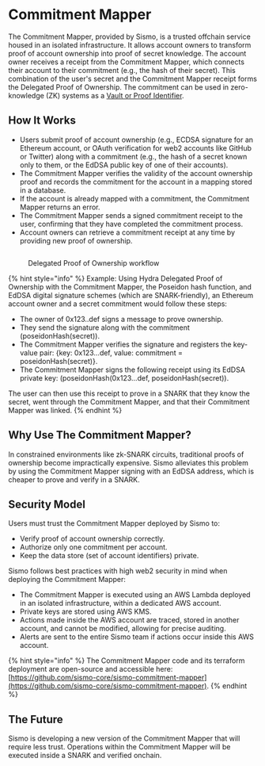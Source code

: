 # Commitment Mapper

The Commitment Mapper, provided by Sismo, is a trusted offchain service housed in an isolated infrastructure. It allows account owners to transform proof of account ownership into proof of secret knowledge. The account owner receives a receipt from the Commitment Mapper, which connects their account to their commitment (e.g., the hash of their secret). This combination of the user's secret and the Commitment Mapper receipt forms the Delegated Proof of Ownership. The commitment can be used in zero-knowledge (ZK) systems as a [Vault or Proof Identifier](vault-and-proof-identifiers.md).

## How It Works

* Users submit proof of account ownership (e.g., ECDSA signature for an Ethereum account, or OAuth verification for web2 accounts like GitHub or Twitter) along with a commitment (e.g., the hash of a secret known only to them, or the EdDSA public key of one of their accounts).
* The Commitment Mapper verifies the validity of the account ownership proof and records the commitment for the account in a mapping stored in a database.
* If the account is already mapped with a commitment, the Commitment Mapper returns an error.
* The Commitment Mapper sends a signed commitment receipt to the user, confirming that they have completed the commitment process.
* Account owners can retrieve a commitment receipt at any time by providing new proof of ownership.

<figure><img src="../.gitbook/assets/commitment_mapper.png" alt=""><figcaption><p>Delegated Proof of Ownership workflow</p></figcaption></figure>

{% hint style="info" %}
Example: Using Hydra Delegated Proof of Ownership with the Commitment Mapper, the Poseidon hash function, and EdDSA digital signature schemes (which are SNARK-friendly), an Ethereum account owner and a secret commitment would follow these steps:

* The owner of 0x123..def signs a message to prove ownership.
* They send the signature along with the commitment (poseidonHash(secret)).
* The Commitment Mapper verifies the signature and registers the key-value pair: {key: 0x123...def, value: commitment = poseidonHash(secret)}.
* The Commitment Mapper signs the following receipt using its EdDSA private key: (poseidonHash(0x123...def, poseidonHash(secret)).

The user can then use this receipt to prove in a SNARK that they know the secret, went through the Commitment Mapper, and that their Commitment Mapper was linked.
{% endhint %}

## Why Use The Commitment Mapper?

In constrained environments like zk-SNARK circuits, traditional proofs of ownership become impractically expensive. Sismo alleviates this problem by using the Commitment Mapper signing with an EdDSA address, which is cheaper to prove and verify in a SNARK.

## Security Model

Users must trust the Commitment Mapper deployed by Sismo to:

* Verify proof of account ownership correctly.
* Authorize only one commitment per account.
* Keep the data store (set of account identifiers) private.

Sismo follows best practices with high web2 security in mind when deploying the Commitment Mapper:

* The Commitment Mapper is executed using an AWS Lambda deployed in an isolated infrastructure, within a dedicated AWS account.
* Private keys are stored using AWS KMS.
* Actions made inside the AWS account are traced, stored in another account, and cannot be modified, allowing for precise auditing.
* Alerts are sent to the entire Sismo team if actions occur inside this AWS account.

{% hint style="info" %}
The Commitment Mapper code and its terraform deployment are open-source and accessible here: [https://github.com/sismo-core/sismo-commitment-mapper](https://github.com/sismo-core/sismo-commitment-mapper).
{% endhint %}

## The Future

Sismo is developing a new version of the Commitment Mapper that will require less trust. Operations within the Commitment Mapper will be executed inside a SNARK and verified onchain.
